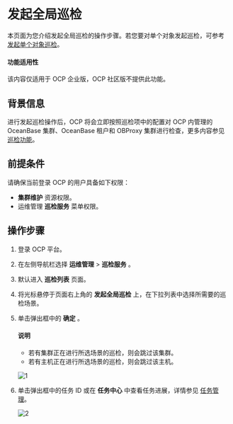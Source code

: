 # 发起全局巡检

本页面为您介绍发起全局巡检的操作步骤。若您要对单个对象发起巡检，可参考 [发起单个对象巡检](../400.initate-a-inspection/100.initate-single-inspection.md)。

<main id="notice" type='notice'>
<h4>功能适用性</h4>
<p>该内容仅适用于 OCP 企业版，OCP 社区版不提供此功能。</p>
</main>

## 背景信息

进行发起巡检操作后，OCP 将会立即按照巡检项中的配置对 OCP 内管理的 OceanBase 集群、OceanBase 租户和 OBProxy 集群进行检查，更多内容参见 [巡检功能](../100.inspection-management.md)。

## 前提条件

请确保当前登录 OCP 的用户具备如下权限：

* **集群维护** 资源权限。
* 运维管理 **巡检服务** 菜单权限。

## 操作步骤

1. 登录 OCP 平台。

2. 在左侧导航栏选择 **运维管理** > **巡检服务** 。

3. 默认进入 **巡检列表** 页面。

4. 将光标悬停于页面右上角的 **发起全局巡检** 上，在下拉列表中选择所需要的巡检场景。

5. 单击弹出框中的 **确定** 。

   <main id="notice" type='explain'>
    <h4>说明</h4>
    <ul>
    <li>若有集群正在进行所选场景的巡检，则会跳过该集群。</li>
    <li>若有主机正在进行所选场景的巡检，则会跳过该主机。</li>
    </ul>
   </main>

   ![1](https://obbusiness-private.oss-cn-shanghai.aliyuncs.com/doc/img/ocp/401/%E5%85%A8%E5%B1%80%E5%B7%A1%E6%A3%801.png)

6. 单击弹出框中的任务 ID 或在 **任务中心** 中查看任务进展，详情参见 [任务管理](../../../1600.system-management-features/600.manage-tasks.md)。

   ![2](https://obbusiness-private.oss-cn-shanghai.aliyuncs.com/doc/img/ocp/401/%E5%8F%91%E8%B5%B7%E5%85%A8%E5%B1%80%E5%B7%A1%E6%A3%801.png)
